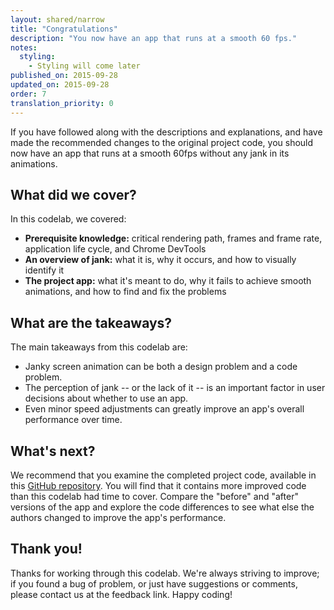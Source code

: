 ```yaml
---
layout: shared/narrow
title: "Congratulations"
description: "You now have an app that runs at a smooth 60 fps."
notes:
  styling:
    - Styling will come later
published_on: 2015-09-28
updated_on: 2015-09-28
order: 7
translation_priority: 0
---
```


If you have followed along with the descriptions and explanations, and have made the recommended changes to the original project code, you should now have an app that runs at a smooth 60fps without any jank in its animations.

## What did we cover?

In this codelab, we covered:

* **Prerequisite knowledge:** critical rendering path, frames and frame rate, application life cycle, and Chrome DevTools
* **An overview of jank:** what it is, why it occurs, and how to visually identify it
* **The project app:** what it's meant to do, why it fails to achieve smooth animations, and how to find and fix the problems

## What are the takeaways?

The main takeaways from this codelab are:

* Janky screen animation can be both a design problem and a code problem.
* The perception of jank -- or the lack of it -- is an important factor in user decisions about whether to use an app.
* Even minor speed adjustments can greatly improve an app's overall performance over time.

## What's next?

We recommend that you examine the completed project code, available in this [GitHub repository](https://github.com/udacity/news-aggregator/tree/solution). You will find that it contains more improved code than this codelab had time to cover. Compare the "before" and "after" versions of the app and explore the code differences to see what else the authors changed to improve the app's performance.

## Thank you!

Thanks for working through this codelab. We're always striving to improve; if you found a bug of problem, or just have suggestions or comments, please contact us at the feedback link. Happy coding!